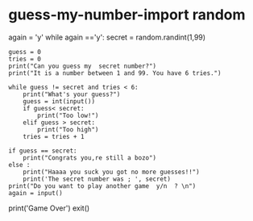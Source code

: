 # guess-my-number-import random
again = 'y'
while again =='y':
    secret = random.randint(1,99)

    guess = 0
    tries = 0
    print("Can you guess my  secret number?")
    print("It is a number between 1 and 99. You have 6 tries.")

    while guess != secret and tries < 6:
        print("What's your guess?")
        guess = int(input())
        if guess< secret:
            print("Too low!")
        elif guess > secret:
            print("Too high")
        tries = tries + 1

    if guess == secret:
        print("Congrats you,re still a bozo")
    else :
        print("Haaaa you suck you got no more guesses!!")
        print('The secret number was ; ', secret)
    print("Do you want to play another game  y/n  ? \n")
    again = input()
print('Game Over')
exit()
